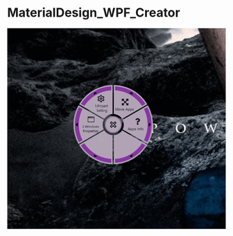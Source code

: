 # MaterialDesign_WPF_Creator
![alt](https://github.com/JM2K69/MaterialDesign_WPF_Creator/blob/master/Gif.gif)
